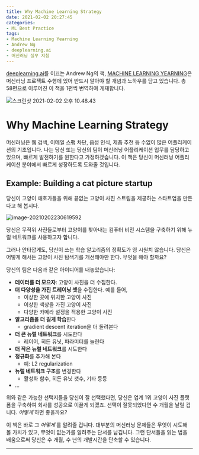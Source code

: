 ```yaml
---
title: Why Machine Learning Strategy
date: 2021-02-02 20:27:45
categories:
- ML Best Practice
tags:
- Machine Learning Yearning
- Andrew Ng
- deeplearning.ai
- 머신러닝 실무 지침
---
```


[deeplearning.ai](https://www.deeplearning.ai)를 이끄는 Andrew Ng의 책, [MACHINE LEARNING YEARNING](https://d2wvfoqc9gyqzf.cloudfront.net/content/uploads/2018/09/Ng-MLY01-13.pdf?utm_campaign=MLY%20Ebook%20Email&utm_medium=email&_hsmi=78646066&_hsenc=p2ANqtz-8EN6pTX4f_zSAT80ls6z_VnjtNqRW5_6H7bwAgac2tcKhJ0ZXMwNquIMXhBZzXz2nL9v2cwqsEnEeEOlFfen_ZyuVQtw&utm_content=78646066&utm_source=hs_automation)은 머신러닝 프로젝트 수행에 있어 반드시 알아야 할 개념과 노하우를 담고 있습니다. 총 58편으로 이루어진 이 책을 1편씩 번역하여 게재합니다.



![스크린샷 2021-02-02 오후 10.48.43](https://i.loli.net/2021/02/02/XRC4kJxwuQfpcha.png)



# Why Machine Learning Strategy

머신러닝은 웹 검색, 이메일 스팸 차단, 음성 인식, 제품 추천 등 수없이 많은 어플리케이션의 기초입니다. 나는 당신 또는 당신의 팀이 머신러닝 어플리케이션 업무를 담당하고 있으며, 빠르게 발전하기를 원한다고 가정하겠습니다. 이 책은 당신이 머신러닝 어플리케이션 분야에서 빠르게 성장하도록 도와줄 것입니다.



## Example: Building a cat picture startup

당신이 고양이 애호가들을 위해 끝없는 고양이 사진 스트림을 제공하는 스타트업을 만든다고 해 봅시다.

![image-20210202230619592](https://i.loli.net/2021/02/02/f1WwYOi9k6dhJlc.png)



당신은 무작위 사진들로부터 고양이를 찾아내는 컴퓨터 비전 시스템을 구축하기 위해 뉴럴 네트워크를 사용하고자 합니다.

그러나 안타깝게도, 당신이 쓰는 학습 알고리즘의 정확도가 영 시원치 않습니다. 당신은 어떻게 해서든 고양이 사진 탐색기를 개선해야만 한다. 무엇을 해야 할까요?

당신의 팀은 다음과 같은 아이디어를 내놓았습니다:

- **데이터를 더 모으자**: 고양이 사진을 더 수집한다.
- **더 다양성을 가진 트레이닝 셋**을 수집한다. 예를 들어,
  - 이상한 곳에 위치한 고양이 사진
  - 이상한 색상을 가진 고양이 사진
  - 다양한 카메라 설정을 적용한 고양이 사진
- **알고리즘을 더 길게 학습**한다
  - gradient descent iteration을 더 돌려본다
- **더 큰 뉴럴 네트워크**를 시도한다
  - 레이어, 히든 유닛, 파라미터를 늘린다
- **더 작은 뉴럴 네트워크**를 시도한다
- **정규화**를 추가해 본다
  - 예: L2 regularization
- **뉴럴 네트워크 구조**를 변경한다
  - 활성화 함수, 히든 유닛 갯수, 기타 등등
- ...


위와 같은 가능한 선택지들을 당신이 잘 선택했다면, 당신은 업계 1위 고양이 사진 플랫폼을 구축하여 회사를 성공으로 이끌게 되겠죠. 선택이 잘못되었다면 수 개월을 날릴 겁니다. *어떻게* 하면 좋을까요?

이 책은 바로 그 *어떻게* 를 알려줄 겁니다. 대부분의 머신러닝 문제들은 무엇이 시도해 볼 가치가 있고, 무엇이 없는가를 알려주는 단서를 남깁니다. 그런 단서들을 읽는 법을 배움으로써 당신은 수 개월, 수 년의 개발시간을 단축할 수 있습니다.





---

